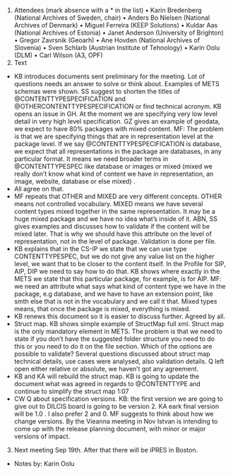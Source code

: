 1.	Attendees (mark absence with a * in the list)
•	Karin Bredenberg (National Archives of Sweden, chair)
•	Anders Bo Nielsen (National Archives of Denmark)
•	Miguel Ferreira (KEEP Solutions)
•	Kuldar Aas (National Archives of Estonia)
•	Janet Anderson (University of Brighton)
•	Gregor Zavrsnik (Geoarh)
•	Ane Hovden (National Archives of Slovenia)
•	Sven Schlarb (Austrian Institute of Tehnology)
•	Karin Oolu (DLM)
•	Carl Wilson (A3, OPF)
2.	Text
- KB introduces documents sent preliminary for the meeting. Lot of questions needs an answer to solve or think about. Examples of METS schemas were shown. SS suggest to shorten the titles of @CONTENTTYPESPECIFICATION and  @OTHERCONTENTTYPESPECIFICATION  or find technical acronym. KB opens an issue in GH. At the moment we are specifying very low level detail in very high level specification. GZ gives an example of geodata, we expect to have 80% packages with mixed content. MF: The problem is that we are specifying things that are in representation level at the package level.  If we say @CONTENTTYPESPECIFICATION is database, we expect that all representations in the package are databases, in any particular format. It means we need broader terms in @CONTENTTYPESPEC like database or images or mixed (mixed we really don’t know what kind of content we have in representation, an image, website, database or else mixed) . 
- All agree on that. 
- MF repeats that OTHER and MIXED are very different concepts. OTHER means not controlled vocabulary. MIXED means we have several content types mixed together in the same representation. It may be a huge mixed package and we have no idea what’s inside of it. ABN, SS gives examples and discusses how to validate if the content will be mixed later. That is why we should have this attribute on the level of representation, not in the level of package. Validation is done per file. 
- KB explains that in the CS-IP we state that we can use type CONTENTTYPESPEC, but we do not give any value list on the higher level, we want that to be closer to the content itself. In the Profile for SIP, AIP, DIP we need to say how to do that. KB shows where exactly in the METS we state that this particular package, for example, is for AIP.  MF: we need an attribute what says what kind of content type we have in the package,  e.g database, and we have to have an extension point, like smth else that is not in the vocabulary and we call it that. Mixed types means, that once the package is mixed, everything is mixed. 
- KB renews this document so it is easier to discuss further. Agreed by all. 
- Struct map. KB shows simple example of StructMap full xml. Struct map is the only mandatory element in METS. The problem is that we need to state if you don’t have the suggested folder structure you need to do this or you need to do it on the file section. Which of the options are possible to validate? Several questions discussed about struct map technical details, use cases were analysed, also validation details. Q left open either relative or absolute, we haven’t got any agreement.
- KB and KA will rebuild the struct map. KB is going to update the document what was agreed in regards to @CONTENTTYPE and continue to simplify the struct map 1:07
- CW Q about specification versions. KB: the first version we are going to give out to DILCIS board is going to be version 2. KA eark final version will be 1.0 . I also prefer 2 and 0. MF suggests to think about how we change versions. By the Vieanna meeting in Nov Istvan is intending to come up with the release planning document, with minor or major versions of impact. 
3.	Next meeting Sep 19th. After that there will be iPRES in Boston. 
- Notes by: Karin Oolu

